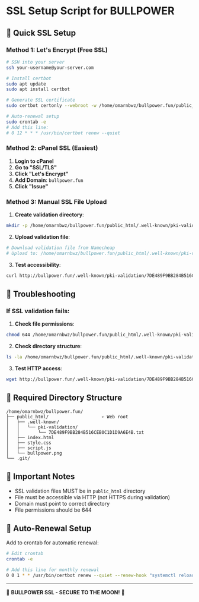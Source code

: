 # SSL Setup Script for BULLPOWER

## 🚀 Quick SSL Setup

### Method 1: Let's Encrypt (Free SSL)

```bash
# SSH into your server
ssh your-username@your-server.com

# Install certbot
sudo apt update
sudo apt install certbot

# Generate SSL certificate
sudo certbot certonly --webroot -w /home/omarnbwz/bullpower.fun/public_html -d bullpower.fun -d www.bullpower.fun

# Auto-renewal setup
sudo crontab -e
# Add this line:
# 0 12 * * * /usr/bin/certbot renew --quiet
```

### Method 2: cPanel SSL (Easiest)

1. **Login to cPanel**
2. **Go to "SSL/TLS"**
3. **Click "Let's Encrypt"**
4. **Add Domain**: `bullpower.fun`
5. **Click "Issue"**

### Method 3: Manual SSL File Upload

1. **Create validation directory**:
```bash
mkdir -p /home/omarnbwz/bullpower.fun/public_html/.well-known/pki-validation/
```

2. **Upload validation file**:
```bash
# Download validation file from Namecheap
# Upload to: /home/omarnbwz/bullpower.fun/public_html/.well-known/pki-validation/
```

3. **Test accessibility**:
```bash
curl http://bullpower.fun/.well-known/pki-validation/7DE489F9BB284B516CEB0C1D1D9A6E4B.txt
```

## 🔧 Troubleshooting

### If SSL validation fails:

1. **Check file permissions**:
```bash
chmod 644 /home/omarnbwz/bullpower.fun/public_html/.well-known/pki-validation/7DE489F9BB284B516CEB0C1D1D9A6E4B.txt
```

2. **Check directory structure**:
```bash
ls -la /home/omarnbwz/bullpower.fun/public_html/.well-known/pki-validation/
```

3. **Test HTTP access**:
```bash
wget http://bullpower.fun/.well-known/pki-validation/7DE489F9BB284B516CEB0C1D1D9A6E4B.txt
```

## 📁 Required Directory Structure

```
/home/omarnbwz/bullpower.fun/
├── public_html/                    ← Web root
│   ├── .well-known/
│   │   └── pki-validation/
│   │       └── 7DE489F9BB284B516CEB0C1D1D9A6E4B.txt
│   ├── index.html
│   ├── style.css
│   ├── script.js
│   └── bullpower.png
└── .git/
```

## 🚨 Important Notes

- SSL validation files MUST be in `public_html` directory
- File must be accessible via HTTP (not HTTPS during validation)
- Domain must point to correct directory
- File permissions should be 644

## 🔄 Auto-Renewal Setup

Add to crontab for automatic renewal:
```bash
# Edit crontab
crontab -e

# Add this line for monthly renewal
0 0 1 * * /usr/bin/certbot renew --quiet --renew-hook "systemctl reload nginx"
```

---

🐂 **BULLPOWER SSL - SECURE TO THE MOON!** 🚀

